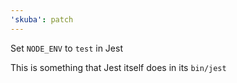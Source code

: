 ```yaml
---
'skuba': patch
---
```


Set `NODE_ENV` to `test` in Jest

This is something that Jest itself does in its `bin/jest`
